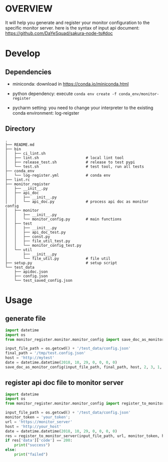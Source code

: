 # OVERVIEW

It will help you generate and register your monitor configuration to the specific monitor server.
here is the syntax of input api document: https://github.com/DaYeSquad/sakura-node-ts#doc

# Develop

## Dependencies

- miniconda: download in https://conda.io/miniconda.html

- python dependency: execute `conda env create -f conda_env/monitor-register`

- pycharm setting: you need to change your interpreter to the existing conda environment: log-reigster

## Directory

```
.
├── README.md
├── bin
│   ├── ci_lint.sh
│   ├── lint.sh                     # local lint tool
│   ├── release_test.sh             # release to test pypi
│   └── test.sh                     # test tool, run all tests
├── conda_env
│   └── log-register.yml            # conda env
├── lint.rc
├── monitor_register
│   ├── __init__.py
│   ├── api_doc
│   │   ├── __init__.py
│   │   └── api_doc.py              # process api doc as monitor config
│   ├── monitor
│   │   ├── __init__.py
│   │   └── monitor_config.py       # main functions
│   ├── test
│   │   ├── __init__.py
│   │   ├── api_doc_test.py
│   │   ├── const.py
│   │   ├── file_util_test.py
│   │   └── monitor_config_test.py
│   └── util
│       ├── __init__.py
│       └── file_util.py            # file util
├── setup.py                        # setup script
└── test_data
    ├── apidoc.json
    ├── config.json
    └── test_saved_config.json

```

# Usage

## generate file

```python
import datetime
import os
from monitor_register.monitor.monitor_config import save_doc_as_monitor_config

input_file_path = os.getcwd() + '/test_data/config.json'
final_path = '/tmp/test.config.json'
host = 'http://mytest'
date = datetime.datetime(2018, 10, 29, 0, 0, 0, 0)
save_doc_as_monitor_config(input_file_path, final_path, host, 2, 3, 1, date)
```

## register api doc file to monitor server

```python
import datetime
import os
from monitor_register.monitor.monitor_config import register_to_monitor_server

input_file_path = os.getcwd() + '/test_data/config.json'
monitor_token = 'your_token';
url = 'https://monitor_server'
host = 'http://your_host'
date = datetime.datetime(2018, 10, 29, 0, 0, 0, 0)
res = register_to_monitor_server(input_file_path, url, monitor_token, host, 2, 3, 1, date)
if res['data']['code'] == 200:
    print("success")
else:
    print("failed")
```

